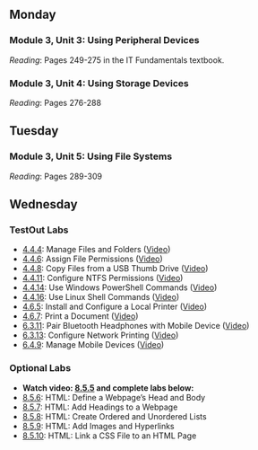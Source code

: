 ## Monday
### Module 3, Unit 3: Using Peripheral Devices
*Reading*: Pages 249-275 in the IT Fundamentals textbook. 

### Module 3, Unit 4: Using Storage Devices
*Reading*: Pages 276-288

## Tuesday
### Module 3, Unit 5: Using File Systems
*Reading*: Pages 289-309

## Wednesday
### TestOut Labs
- [4.4.4](https://labsimapp.testout.com/v6_0_547/index.html/productviewer/1184/4.4.4): Manage Files and Folders ([Video](https://labsimapp.testout.com/v6_0_547/index.html/productviewer/1184/4.4.3))
- [4.4.6](https://labsimapp.testout.com/v6_0_547/index.html/productviewer/1184/4.4.6): Assign File Permissions ([Video](https://labsimapp.testout.com/v6_0_547/index.html/productviewer/1184/4.4.5))
- [4.4.8](https://labsimapp.testout.com/v6_0_547/index.html/productviewer/1184/4.4.8): Copy Files from a USB Thumb Drive ([Video](https://labsimapp.testout.com/v6_0_547/index.html/productviewer/1184/4.4.7))
- [4.4.11](https://labsimapp.testout.com/v6_0_547/index.html/productviewer/1184/4.4.11): Configure NTFS Permissions ([Video](https://labsimapp.testout.com/v6_0_547/index.html/productviewer/1184/4.4.10))
- [4.4.14](https://labsimapp.testout.com/v6_0_547/index.html/productviewer/1184/4.4.14): Use Windows PowerShell Commands ([Video](https://labsimapp.testout.com/v6_0_547/index.html/productviewer/1184/4.4.13))
- [4.4.16](https://labsimapp.testout.com/v6_0_547/index.html/productviewer/1184/4.4.16): Use Linux Shell Commands ([Video](https://labsimapp.testout.com/v6_0_547/index.html/productviewer/1184/4.4.15))
- [4.6.5](https://labsimapp.testout.com/v6_0_547/index.html/productviewer/1184/4.6.5): Install and Configure a Local Printer ([Video](https://labsimapp.testout.com/v6_0_547/index.html/productviewer/1184/4.6.4))
- [4.6.7](https://labsimapp.testout.com/v6_0_547/index.html/productviewer/1184/4.6.7): Print a Document ([Video](https://labsimapp.testout.com/v6_0_547/index.html/productviewer/1184/4.6.6))
- [6.3.11](https://labsimapp.testout.com/v6_0_547/index.html/productviewer/1184/6.3.11): Pair Bluetooth Headphones with Mobile Device ([Video](https://labsimapp.testout.com/v6_0_547/index.html/productviewer/1184/6.3.10))
- [6.3.13](https://labsimapp.testout.com/v6_0_547/index.html/productviewer/1184/6.3.13): Configure Network Printing ([Video](https://labsimapp.testout.com/v6_0_547/index.html/productviewer/1184/6.3.12))
- [6.4.9](https://labsimapp.testout.com/v6_0_547/index.html/productviewer/1184/6.4.9): Manage Mobile Devices ([Video](https://labsimapp.testout.com/v6_0_547/index.html/productviewer/1184/6.4.8))

### Optional Labs
- **Watch video: [8.5.5](https://labsimapp.testout.com/v6_0_547/index.html/productviewer/1184/8.5.5) and complete labs below:**
- [8.5.6](https://labsimapp.testout.com/v6_0_547/index.html/productviewer/1184/8.5.6): HTML: Define a Webpage’s Head and Body
- [8.5.7](https://labsimapp.testout.com/v6_0_547/index.html/productviewer/1184/8.5.7): HTML: Add Headings to a Webpage
- [8.5.8](https://labsimapp.testout.com/v6_0_547/index.html/productviewer/1184/8.5.8): HTML: Create Ordered and Unordered Lists
- [8.5.9](https://labsimapp.testout.com/v6_0_547/index.html/productviewer/1184/8.5.9): HTML: Add Images and Hyperlinks
- [8.5.10](https://labsimapp.testout.com/v6_0_547/index.html/productviewer/1184/8.5.10): HTML: Link a CSS File to an HTML Page
